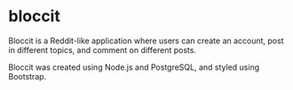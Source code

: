 # bloccit
Bloccit is a Reddit-like application where users can create an account, post in different topics, and comment on different posts. 

Bloccit was created using Node.js and PostgreSQL, and styled using Bootstrap.
